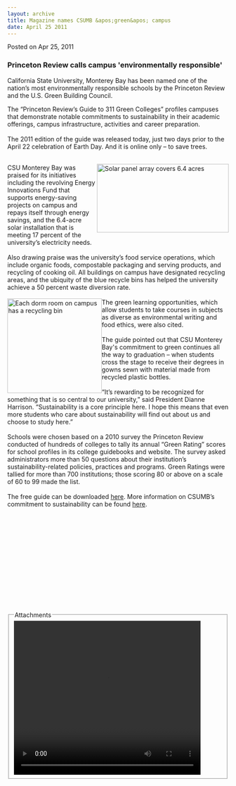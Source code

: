 ```yaml
---
layout: archive
title: Magazine names CSUMB &apos;green&apos; campus
date: April 25 2011
---
```





<span class="date">Posted on Apr 25, 2011    </span>
<h3>Princeton Review calls campus &apos;environmentally
responsible&apos;</h3>
<p>California State University, Monterey Bay has been named one of
the nation&#x2019;s most environmentally responsible schools by the
Princeton Review and the U.S. Green Building Council.</p>
<p>The &#x201C;Princeton Review&#x2019;s Guide to 311 Green Colleges&#x201D; profiles
campuses that demonstrate notable commitments to sustainability in
their academic offerings, campus infrastructure, activities and
career preparation.<br>
<br>
The 2011 edition of the guide was released today, just two days
prior to the April 22 celebration of Earth Day. And it is online
only &#x2013; to save trees.</br></br></p>
<p><img alt="Solar panel array covers 6.4 acres" src="http://news.csumb.edu/sites/default/files/65/attachments/news/images/solar_sm.jpg" style="float:right; width:300px; height:156px">CSU Monterey Bay
was praised for its initiatives including the revolving Energy
Innovations Fund that supports energy-saving projects on campus and
repays itself through energy savings, and the 6.4-acre solar
installation that is meeting 17 percent of the university&#x2019;s
electricity needs.<br>
<br>
Also drawing praise was the university&#x2019;s food service operations,
which include organic foods, compostable packaging and serving
products, and recycling of cooking oil. All buildings on campus
have designated recycling areas, and the ubiquity of the blue
recycle bins has helped the university achieve a 50 percent waste
diversion rate.<br>
<br>
<img alt="Each dorm room on campus has a recycling bin" src="http://news.csumb.edu/sites/default/files/65/attachments/news/images/recycling_tote_6_gallon0.jpg" style="float:left; width:215px; height:215px">The green learning
opportunities, which allow students to take courses in subjects as
diverse as environmental writing and food ethics, were also
cited.<br>
<br>
The guide pointed out that CSU Monterey Bay&apos;s commitment to green
continues all the way to graduation &#x2013; when students cross the stage
to receive their degrees in gowns sewn with material made from
recycled plastic bottles.<br>
<br>
&#x201C;It&#x2019;s rewarding to be recognized for something that is so central
to our university,&#x201D; said President Dianne Harrison. &#x201C;Sustainability
is a core principle here. I hope this means that even more students
who care about sustainability will find out about us and choose to
study here.&#x201D;<br>
<br>
Schools were chosen based on a 2010 survey the Princeton Review
conducted of hundreds of colleges to tally its annual &#x201C;Green
Rating&#x201D; scores for school profiles in its college guidebooks and
website. The survey asked administrators more than 50 questions
about their institution&#x2019;s sustainability-related policies,
practices and programs. Green Ratings were tallied for more than
700 institutions; those scoring 80 or above on a scale of 60 to 99
made the list.<br>
<br>
The free guide can be downloaded <a href="http://www.princetonreview.com/greenguide" rel="nofollow">here</a>. More information on CSUMB&#x2019;s commitment to
sustainability can be found <a href="http://csumb.edu/green" rel="nofollow">here</a>.<br>
&#xA0;</br></br></br></br></br></br></br></br></br></img></br></br></br></br></img></p>
<fieldset class="fieldgroup group-attachments">
<legend>Attachments</legend>
<div class="field field-type-emvideo field-field-attach-video">
<div class="field-items">
<div class="field-item odd">
<div class="emvideo emvideo-video emvideo-youtube">
<div class="emfield-emvideo emfield-emvideo-youtube">
<div id="emvideo-youtube-flash-wrapper-1">
<!--<object type="application/x-shockwave-flash" height="350" width="425" data="http://www.youtube.com/v/rbPhqP_lCLo&amp;rel=0&amp;enablejsapi=1&amp;playerapiid=ytplayer&amp;fs=1" id="emvideo-youtube-flash-1">
          <param name="movie" value="http://www.youtube.com/v/rbPhqP_lCLo&amp;rel=0&amp;enablejsapi=1&amp;playerapiid=ytplayer&amp;fs=1" />
          <param name="allowScriptAccess" value="sameDomain"/>
          <param name="quality" value="best"/>
          <param name="allowFullScreen" value="true"/>
          <param name="bgcolor" value="#FFFFFF"/>
          <param name="scale" value="noScale"/>
          <param name="salign" value="TL"/>
          <param name="FlashVars" value="playerMode=embedded" />
          <param name="wmode" value="transparent" />
        </object>-->
<video controls="" width="425" height="350">
<source src="http://r6---sn-o097znez.googlevideo.com/videoplayback?ratebypass=yes&amp;itag=18&amp;mm=31&amp;ip=198.189.249.65&amp;upn=6j8QgZXeNcM&amp;fexp=900718,907263,916104,923368,927622,929821,930676,936121,9406392,941004,943917,947225,948124,952302,952605,952901,955301,957103,957105,957201,959701&amp;key=yt5&amp;signature=202CC65AD1649EE6BC29D66DE676048B2FEE6651.C149AB0DA458349213C4984F03F30CE961D8398F&amp;mt=1422326857&amp;dur=65.457&amp;id=o-AFkVWolk_PllE1aP06-z_3pzy6iTQ7vi1Sbwp7DoF9OH&amp;pl=23&amp;expire=1422348487&amp;sver=3&amp;ipbits=0&amp;ms=au&amp;sparams=dur,id,initcwndbps,ip,ipbits,itag,mm,ms,mv,pl,ratebypass,source,upn,expire&amp;source=youtube&amp;initcwndbps=4141250&amp;mv=m&amp;name=rbPhqP_lCLo" type="video/mp4"/></video></div>
</div>
</div>
</div>
</div>
</div>
</fieldset>





